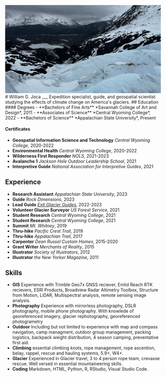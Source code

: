 <img src="IMG_5824.jpeg"/>
# William G. Joca
___
Expedition specialist, guide, and geospatial scientist studying the effects of climate change on America's glaciers. 
## Education
#### Degrees
- **Bachelors of Fine Arts**
*Savannah College of Art and Design*, 2011
- **Associates of Science**
*Central Wyoming College*, 2022
- **Bachelors of Science**
*Appalachian State University*, Present

#### Certificates
- **Geospatial Information Science and Technology**
*Central Wyoming College*, 2020-2022
- **Environmental Health**
*Central Wyoming College*, 2020-2022
- **Wilderness First Responder**
*NOLS*, 2021-2023
- **Avalanche 1**
*Jackson Hole Outdoor Leadership School*, 2021
- **Interpretive Guide**
*National Association for Interpretive Guides*, 2021

## Experience
- **Research Assistant**
*Appalachian State University*, 2023
- **Guide**
*Rock Dimensions*, 2023
- **Lead Guide**
*[Exit Glacier Guides](https://www.exitglacierguides.com/)*, 2022-2023
- **Volunteer Glacier Surveyor**
*US Forest Service*, 2021
- **Student Research**
*Central Wyoming College*, 2021
- **Student Research**
*Central Wyoming College*, 2021
- **Summit**
*Mt. Whitney*, 2019
- **Thru-hike**
*Pacific Crest Trail*, 2019
- **Thru-hike**
*Appalachian Trail*, 2017
- **Carpenter**
*Dean Russel Custom Homes*, 2015-2020
- **Grant Writer**
*Merchants of Reality*, 2015
- **Illustrator**
*Society of Illustrators*, 2012
- **Illustrator**
*the New Yorker Magazine,* 2011

## Skills
- **GIS**
Experience with Trimble Geo7x GNSS reciever, Emlid Reach RTK recievers, ESRI Products, Broadview Radar Altimetry Toolbox, Structure from Motion, LiDAR, Multispectral analysis, remote sensing image analysis.
- **Photography**
Experience with mirrorless photography, DSLR photography, mobile phone photography. With knowlede of georeferenced imagery, glacier rephotography, georeferenced photogrametry
- **Outdoor**
Including but not limited to experience with map and compass navigation, camp managment, outdoor group management, packing logistics, backpack  weight distribution, 4 season camping, preventative first aid.
- **Climbing**
essential climbing knots, rope management, rope ascention, belay, rappel, rescue and hauling systems, 5.9+, W4+.
- **Glacier**
Experienced in Glacier travel, 3 to 4 person rope team, crevasse rescue. Well versed in essential mountaineering skills.
- **Coding**
Markdown, HTML, Python, R, RStudio, Visual Studio Code.
